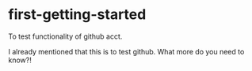 # first-getting-started
To test functionality of github acct.

I already mentioned that this is to test github. What more do you need to know?!
